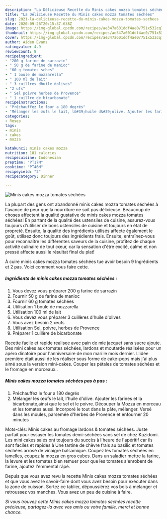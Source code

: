 ```yaml
---
description: "La Délicieuse Recette du Minis cakes mozza tomates séchées"
title: "La Délicieuse Recette du Minis cakes mozza tomates séchées"
slug: 2021-la-delicieuse-recette-du-minis-cakes-mozza-tomates-sechees
date: 2020-09-26T20:15:37.638Z
image: https://img-global.cpcdn.com/recipes/ae347a601ddf4ae0/751x532cq70/minis-cakes-mozza-tomates-sechees-photo-principale-de-la-recette.jpg
thumbnail: https://img-global.cpcdn.com/recipes/ae347a601ddf4ae0/751x532cq70/minis-cakes-mozza-tomates-sechees-photo-principale-de-la-recette.jpg
cover: https://img-global.cpcdn.com/recipes/ae347a601ddf4ae0/751x532cq70/minis-cakes-mozza-tomates-sechees-photo-principale-de-la-recette.jpg
author: Aiden Evans
ratingvalue: 4.9
reviewcount: 8
recipeingredient:
- "200 g farine de sarrazin"
- " 50 g de farine de manioc"
- "60 g tomates sches"
- " 1 boule de mozzarella"
- " 100 ml de lait"
- " 3 cuillres dhuile dolives"
- "2 ufs"
- " Sel poivre herbes de Provence"
- " 1 cuillre de bicarbonate"
recipeinstructions:
- "Préchauffez le four a 180 degrés"
- "Mélanger les œufs le lait, l&#39;huile d&#39;olive. Ajouter les farines et la bicarbonate,ainsi que le sel et le poivre. Découper la Mozza en morceau et les tomates aussi. Incorporé le tout dans la pâte, mélanger. Versé dans les moules, parsemée d&#39;herbes de Provence et enfourner 20 minutes"
categories:
- Resep
tags:
- minis
- cakes
- mozza

katakunci: minis cakes mozza 
nutrition: 181 calories
recipecuisine: Indonesian
preptime: "PT17M"
cooktime: "PT46M"
recipeyield: "2"
recipecategory: Dinner

---
```



![Minis cakes mozza tomates séchées](https://img-global.cpcdn.com/recipes/ae347a601ddf4ae0/751x532cq70/minis-cakes-mozza-tomates-sechees-photo-principale-de-la-recette.jpg)

La plupart des gens ont abandonné minis cakes mozza tomates séchées à l'avance de peur que la nourriture ne soit pas délicieuse. Beaucoup de choses affectent la qualité gustative de minis cakes mozza tomates séchées! En partant de la qualité des ustensiles de cuisine, assurez-vous toujours d'utiliser de bons ustensiles de cuisine et toujours en état de propreté. Ensuite, la qualité des ingrédients utilisés affecte également le goût, utilisez donc toujours des ingrédients frais. Ensuite, entraînez-vous pour reconnaître les différentes saveurs de la cuisine, profitez de chaque activité culinaire de tout cœur, car la sensation d'être excité, calme et non pressé affecte aussi le résultat final du plat!

<!--inarticleads1-->

À cuire minis cakes mozza tomates séchées tue avoir besoin 9 Ingrédients et 2 pas. Voici comment vous faire cette.

##### Ingrédients de minis cakes mozza tomates séchées :

1. Vous devez vous préparer 200 g farine de sarrazin
1. Fournir  50 g de farine de manioc
1. Fournir 60 g tomates séchées
1. Utilisation  1 boule de mozzarella
1. Utilisation  100 ml de lait
1. Vous devez vous préparer  3 cuillères d&#39;huile d&#39;olives
1. Vous avez besoin 2 œufs
1. Utilisation  Sel, poivre, herbes de Provence
1. Préparer  1 cuillère de bicarbonate


Recette facile et rapide realisee avec pain de mie jacquet sans sucre ajoute. Des mini cakes aux tomates séchées, lardons et moutarde réalisées pour un apéro dînatoire pour l&#39;anniversaire de mon mari le mois dernier. L&#39;idée première était aussi de les réaliser sous forme de cake-pops mais j&#39;ai plus aimé sous la version mini-cakes. Couper les pétales de tomates séchées et le fromage en morceaux.. 

<!--inarticleads2-->

##### Minis cakes mozza tomates séchées pas à pas :

1. Préchauffez le four a 180 degrés
1. Mélanger les œufs le lait, l&#39;huile d&#39;olive. Ajouter les farines et la bicarbonate,ainsi que le sel et le poivre. Découper la Mozza en morceau et les tomates aussi. Incorporé le tout dans la pâte, mélanger. Versé dans les moules, parsemée d&#39;herbes de Provence et enfourner 20 minutes


Mots-clés: Minis cakes au fromage lardons &amp; tomates séchées. Juste parfait pour essayer les tomates demi-séchées sans sel de chez Kazidomi. Les mini cakes salés ont toujours du succès à l&#39;heure de l&#39;apéritif car ils sont faciles et rapides à Une tartine de chèvre frais au basilic et tomates séchées arrosé de vinaigre balsamique. Coupez les tomates séchées en lamelles, coupez la mozza en gros cubes. Dans un saladier mettre la farine, la levure et les tomates bien remuer pour que les tomates s&#39;enrobent de farine, ajoutez l&#39;emmental râpé. 

<!--inarticleads1-->

<p>
Depuis que vous avez revu la recette Minis cakes mozza tomates séchées et que vous avez le savoir-faire dont vous avez besoin pour exécuter dans la zone de cuisson. Sortez ce tablier, dépoussiérez vos bols à mélanger et retroussez vos manches. Vous avez un peu de cuisine à faire.
</p>

<p>
<i>Si vous trouvez cette Minis cakes mozza tomates séchées recette précieuse, partagez-la avec vos amis ou votre famille, merci et bonne chance.</i>
</p>
